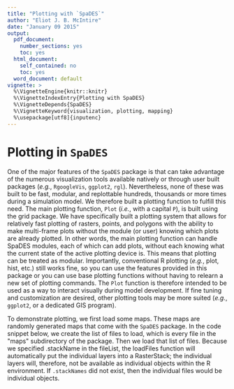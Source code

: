 ```yaml
---
title: "Plotting with `SpaDES`"
author: "Eliot J. B. McIntire"
date: "January 09 2015"
output:
  pdf_document:
    number_sections: yes
    toc: yes
  html_document:
    self_contained: no
    toc: yes
  word_document: default
vignette: >
  %\VignetteEngine{knitr::knitr}
  %\VignetteIndexEntry{Plotting with SpaDES}
  %\VignetteDepends{SpaDES}
  %\VignetteKeyword{visualization, plotting, mapping}
  %\usepackage[utf8]{inputenc}
---
```


# Plotting in `SpaDES`

One of the major features of the `SpaDES` package is that can take advantage of the numerous visualization tools available natively or through user built packages (*e.g.*, `RgoogleVis`, `ggplot2`, `rgl`). Nevertheless, none of these was built to be fast, modular, and replottable hundreds, thousands or more times during a simulation model. We therefore built a plotting function to fulfill this need. The main plotting function, `Plot` (*i.e.*, with a capital `P`), is built using the grid package. We have specifically built a plotting system that allows for relatively fast plotting of rasters, points, and polygons with the ability to make multi-frame plots without the module (or user) knowing which plots are already plotted. In other words, the main plotting function can handle SpaDES modules, each of which can add plots, without each knowing what the current state of the active plotting device is. This means that plotting can be treated as modular.  Importantly, conventional R plotting (*e.g.*, plot, hist, etc.) still works fine, so you can use the features provided in this package or you can use base plotting functions without having to relearn a new set of plotting commands. The `Plot` function is therefore intended to be used as a way to interact visually during model development. If fine tuning and customization are desired, other plotting tools may be more suited (*e.g.*, `ggplot2`, or a dedicated GIS program).

To demonstrate plotting, we first load some maps. These maps are randomly generated maps that come with the `SpaDES` package. In the code snippet below, we create the list of files to load, which is every file in the "maps" subdirectory of the package. Then we load that list of files. Because we specified .stackName in the fileList, the loadFiles function will automatically put the individual layers into a RasterStack; the individual layers will, therefore, not be available as individual objects within the R environment. If `.stackNames` did not exist, then the individual files would be individual objects.


























